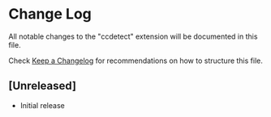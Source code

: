 # Change Log

All notable changes to the "ccdetect" extension will be documented in this file.

Check [Keep a Changelog](http://keepachangelog.com/) for recommendations on how to structure this file.

## [Unreleased]

- Initial release